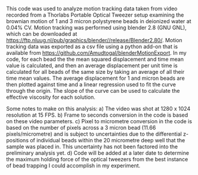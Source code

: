 This code was used to analyze motion tracking data taken from video recorded from a Thorlabs Portable Optical Tweezer setup examining the brownian motion of 1 and 3 micron polystyrene beads in deionized water at 0.04% CV. Motion tracking was performed using blender 2.8 (GNU GNL), which can be downloaded at https://ftp.nluug.nl/pub/graphics/blender//release/Blender2.80/.
Motion tracking data was exported as a csv file using a python add-on that is available from https://github.com/Amudtogal/blenderMotionExport. In my code, for each bead the the mean squared displacement and time mean value is calculated, and then an average displacement per unit time is calculated for all beads of the same size by taking an average of all their time mean values. The average displacement for 1 and micron beads are then plotted against time and a linear regression used to fit the curve through the origin. The slope of the curve can be used to calculate the effective viscosity for each solution.

Some notes to make on this analysis:
a) The video was shot at 1280 x 1024 resolution at 15 FPS. 
b) Frame to seconds conversion in the code is based on these video parameters.
c) Pixel to micrometre conversion in the code is based on the number of pixels across a 3 micron bead (11.66 pixels/micrometre) and is subject to uncertainties due to the differential z-positions of individual beads within the 20 micrometre deep well that the sample was placed in. This uncertainty has not been factored into the preliminary analysis yet.
d) Code will be added at a later date to determine the maximum holding force of the optical tweezers from the best instance of bead trapping I could accomplish in my experiment. 
